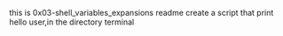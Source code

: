 this is 0x03-shell_variables_expansions readme
create a script that print hello user,in the directory terminal
